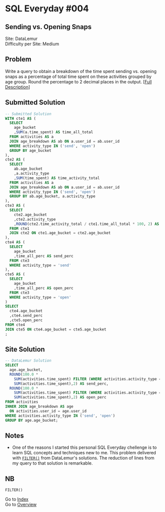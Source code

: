 # SQL Everyday \#004

## Sending vs. Opening Snaps

Site: DataLemur\
Difficulty per Site: Medium

## Problem

Write a query to obtain a breakdown of the time spent sending vs. opening snaps as a percentage of total time spent on these activities grouped by age group. Round the percentage to 2 decimal places in the output. [[Full Description](https://datalemur.com/questions/time-spent-snaps)]

## Submitted Solution

```sql
-- Submitted Solution
WITH cte1 AS (
  SELECT 
    age_bucket
    ,SUM(a.time_spent) AS time_all_total
  FROM activities AS a 
  JOIN age_breakdown AS ab ON a.user_id = ab.user_id
  WHERE activity_type IN ('send', 'open')
  GROUP BY age_bucket
),
cte2 AS (
  SELECT 
    ab.age_bucket
    ,a.activity_type
    ,SUM(time_spent) AS time_activity_total
  FROM activities AS a 
  JOIN age_breakdown AS ab ON a.user_id = ab.user_id
  WHERE activity_type IN ('send', 'open')
  GROUP BY ab.age_bucket, a.activity_type
),
cte3 AS (
  SELECT 
    cte2.age_bucket
    ,cte2.activity_type
    ,ROUND(cte2.time_activity_total / cte1.time_all_total * 100, 2) AS time_all_perc
  FROM cte1
  JOIN cte2 ON cte1.age_bucket = cte2.age_bucket
),
cte4 AS (
  SELECT 
    age_bucket
    ,time_all_perc AS send_perc
  FROM cte3
  WHERE activity_type = 'send'
),
cte5 AS (
  SELECT 
    age_bucket
    ,time_all_perc AS open_perc
  FROM cte3
  WHERE activity_type = 'open'
)
SELECT 
  cte4.age_bucket
  ,cte4.send_perc
  ,cte5.open_perc
FROM cte4
JOIN cte5 ON cte4.age_bucket = cte5.age_bucket
;
```

## Site Solution

```sql
-- DataLemur Solution
SELECT 
  age.age_bucket, 
  ROUND(100.0 * 
    SUM(activities.time_spent) FILTER (WHERE activities.activity_type = 'send')/
    SUM(activities.time_spent),2) AS send_perc, 
  ROUND(100.0 * 
    SUM(activities.time_spent) FILTER (WHERE activities.activity_type = 'open')/
    SUM(activities.time_spent),2) AS open_perc
FROM activities
INNER JOIN age_breakdown AS age 
  ON activities.user_id = age.user_id 
WHERE activities.activity_type IN ('send', 'open') 
GROUP BY age.age_bucket;
```

## Notes

* One of the reasons I started this personal SQL Everyday chellenge is to learn SQL concepts and techniques new to me. This problem delivered with [`FILTER()`](https://www.postgresql.org/docs/current/sql-expressions.html#SYNTAX-AGGREGATES) from DataLemur's solutions. The reduction of lines from my query to that solution is remarkable.

## NB

`FILTER()`

Go to [Index](../?tab=readme-ov-file#index)\
Go to [Overview](../?tab=readme-ov-file)
